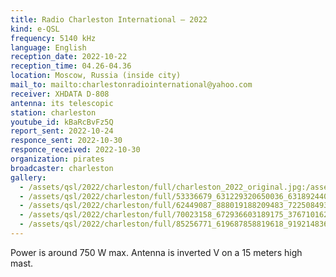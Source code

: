 ```yaml
---
title: Radio Charleston International — 2022
kind: e-QSL
frequency: 5140 kHz
language: English
reception_date: 2022-10-22
reception_time: 04.26-04.36
location: Moscow, Russia (inside city)
mail_to: mailto:charlestonradiointernational@yahoo.com
receiver: XHDATA D-808
antenna: its telescopic
station: charleston
youtube_id: kBaRcBvFz5Q
report_sent: 2022-10-24
responce_sent: 2022-10-30
responce_received: 2022-10-30
organization: pirates
broadcaster: charleston
gallery:
  - /assets/qsl/2022/charleston/full/charleston_2022_original.jpg:/assets/qsl/2022/charleston/small/charleston_2022_original.jpg
  - /assets/qsl/2022/charleston/full/53336679_631229320650036_6318924403212025856_n.jpg:/assets/qsl/2022/charleston/full/53336679_631229320650036_6318924403212025856_n.jpg
  - /assets/qsl/2022/charleston/full/62449087_888019188209483_7225084939853627392_n.jpg:/assets/qsl/2022/charleston/full/62449087_888019188209483_7225084939853627392_n.jpg
  - /assets/qsl/2022/charleston/full/70023158_672936603189175_3767101620454686720_n.jpg:/assets/qsl/2022/charleston/full/70023158_672936603189175_3767101620454686720_n.jpg
  - /assets/qsl/2022/charleston/full/85256771_619687858819618_9192148367642198016_n.jpg:/assets/qsl/2022/charleston/full/85256771_619687858819618_9192148367642198016_n.jpg
---
```


Power is around 750 W max. Antenna is inverted V on a 15 meters high mast.
